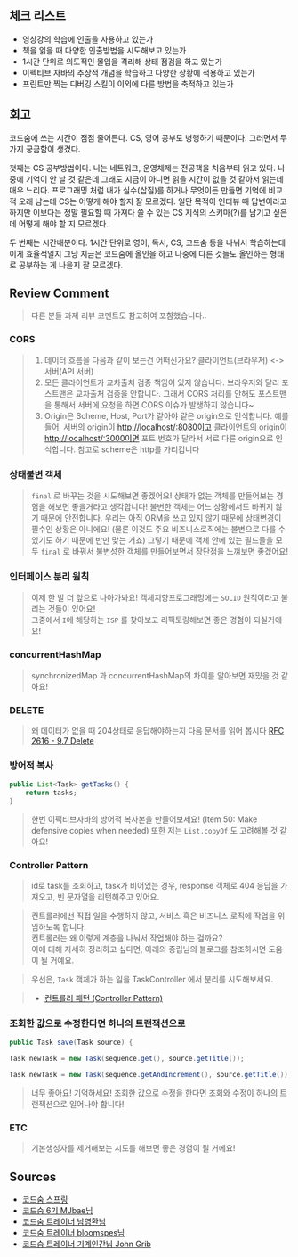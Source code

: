 
## 체크 리스트

- 영상강의 학습에 인출을 사용하고 있는가
- 책을 읽을 때 다양한 인출방법을 시도해보고 있는가
- 1시간 단위로 의도적인 몰입을 격리해 상태 점검을 하고 있는가
- 이펙티브 자바의 추상적 개념을 학습하고 다양한 상황에 적용하고 있는가
- 프린트만 찍는 디버깅 스킬이 이외에 다른 방법을 축적하고 있는가


## 회고

코드숨에 쓰는 시간이 점점 줄어든다. CS, 영어 공부도 병행하기 때문이다. 그러면서 두 가지 궁금함이 생겼다.

첫째는 CS 공부방법이다. 나는 네트워크, 운영체제는 전공책을 처음부터 읽고 있다. 나중에 기억이 안 날 것 같은데 그래도 지금이 아니면 읽을 시간이 없을 것 같아서 읽는데 매우 느리다. 프로그래밍 처럼 내가 실수(삽질)를 하거나 무엇이든 만들면 기억에 비교적 오래 남는데 CS는 어떻게 해야 할지 잘 모르겠다. 일단 목적이 인터뷰 때 답변이라고 하지만 이보다는 정말 필요할 때 가져다 쓸 수 있는 CS 지식의 스키마(?)를 남기고 싶은데 어떻게 해야 할 지 모르겠다.

두 번째는 시간배분이다. 1시간 단위로 영어, 독서, CS, 코드숨 등을 나눠서 학습하는데 이게 효율적일지 그냥 지금은 코드숨에 올인을 하고 나중에 다른 것들도 올인하는 형태로 공부하는 게 나을지 잘 모르겠다.  

## Review Comment

> 다른 분들 과제 리뷰 코멘트도 참고하여 포함했습니다..

### CORS
> 1. 데이터 흐름을 다음과 같이 보는건 어떠신가요? 클라이언트(브라우저) <-> 서버(API 서버)
> 2. 모든 클라이언트가 교차출처 검증 책임이 있지 않습니다. 브라우저와 달리 포스트맨은 교차출처 검증을 안합니다. 그래서 CORS 처리를 안해도 포스트맨을 통해서 서버에 요청을 하면 CORS 이슈가 발생하지 않습니다~
> 3. Origin은 Scheme, Host, Port가 같아야 같은 origin으로 인식합니다. 예를 들어, 서버의 origin이 [http://localhost/:8080이고](http://localhost/:8080%EC%9D%B4%EA%B3%A0 "http://localhost/:8080이고") 클라이언트의 origin이 [http://localhost/:3000이면](http://localhost/:3000%EC%9D%B4%EB%A9%B4 "http://localhost/:3000이면") 포트 번호가 달라서 서로 다른 origin으로 인식합니다. 참고로 scheme은 http를 가리킵니다
 
### 상태불변 객체
> `final` 로 바꾸는 것을 시도해보면 좋겠어요!
> 상태가 없는 객체를 만들어보는 경험을 해보면 좋을거라고 생각합니다!
> 불변한 객체는 어느 상황에서도 바뀌지 않기 때문에 안전합니다.
> 우리는 아직 ORM을 쓰고 있지 않기 때문에 상태변경이 필수인 상황은 아니에요! (물론 이것도 주요 비즈니스로직에는 불변으로 다룰 수 있기도 하기 때문에 반만 맞는 거죠)
> 그렇기 때문에 객체 안에 있는 필드들을 모두 `final` 로 바꿔서 불변성한 객체를 만들어보면서 장단점을 느껴보면 좋겠어요!

### 인터페이스 분리 원칙

> 이제 한 발 더 앞으로 나아가봐요! 객체지향프로그래밍에는 `SOLID` 원칙이라고 불리는 것들이 있어요!  
> 그중에서 `I`에 해당하는 `ISP` 를 찾아보고 리팩토링해보면 좋은 경험이 되실거에요!

### concurrentHashMap

> synchronizedMap 과 concurrentHashMap의 차이를 알아보면 재밌을 것 같아요!


### DELETE

> 왜 데이터가 없을 때 204상태로 응답해야하는지 다음 문서를 읽어 봅시다
> [RFC 2616 - 9.7 Delete](https://tools.ietf.org/html/rfc2616#section-9.7)

### 방어적 복사

```java
public List<Task> getTasks() {
	return tasks;
}
```

> 한번 이팩티브자바의 방어적 복사본을 만들어보세요! (Item 50: Make defensive copies when needed)
> 또한 저는 `List.copyOf` 도 고려해볼 것 같아요!

### Controller Pattern

> id로 task를 조회하고, task가 비어있는 경우, response 객체로 404 응답을 가져오고, 빈 문자열을 리턴해주고 있어요.

> 컨트롤러에선 직접 일을 수행하지 않고, 서비스 혹은 비즈니스 로직에 작업을 위임하도록 합니다.  
> 컨트롤러는 왜 이렇게 계층을 나눠서 작업해야 하는 걸까요?  
> 이에 대해 자세히 정리하고 싶다면, 아래의 종립님의 블로그를 참조하시면 도움이 될 거예요.

> 우선은, `Task` 객체가 하는 일을 TaskController 에서 분리를 시도해보세요.

> - [컨트롤러 패턴 (Controller Pattern)](https://johngrib.github.io/wiki/pattern/controller/)


### 조회한 값으로 수정한다면 하나의 트랜잭션으로

```java
public Task save(Task source) {

Task newTask = new Task(sequence.get(), source.getTitle());

Task newTask = new Task(sequence.getAndIncrement(), source.getTitle());
```

> 너무 좋아요! 기억하세요! 조회한 값으로 수정을 한다면 조회와 수정이 하나의 트랜잭션으로 일어나야 합니다!

### ETC

> 기본생성자를 제거해보는 시도를 해보면 좋은 경험이 될 거에요!

## Sources  
  
- [코드숨 스프링](https://www.codesoom.com/courses/spring)  
- [코드숨 6기 MJbae님](https://github.com/MJbae)
- [코드숨 트레이너 남영환님](https://github.com/ssisksl77)
- [코드숨 트레이너 bloomspes님](https://github.com/bloomspes)
- [코드숨 트레이너 기계인간님 John Grib](https://johngrib.github.io/)  

